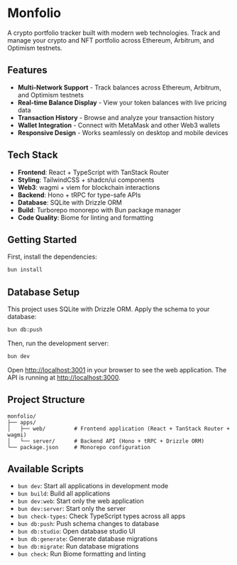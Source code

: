# Monfolio

A crypto portfolio tracker built with modern web technologies. Track and manage your crypto and NFT portfolio across Ethereum, Arbitrum, and Optimism testnets.

## Features

- **Multi-Network Support** - Track balances across Ethereum, Arbitrum, and Optimism testnets
- **Real-time Balance Display** - View your token balances with live pricing data
- **Transaction History** - Browse and analyze your transaction history
- **Wallet Integration** - Connect with MetaMask and other Web3 wallets
- **Responsive Design** - Works seamlessly on desktop and mobile devices

## Tech Stack

- **Frontend**: React + TypeScript with TanStack Router
- **Styling**: TailwindCSS + shadcn/ui components
- **Web3**: wagmi + viem for blockchain interactions
- **Backend**: Hono + tRPC for type-safe APIs
- **Database**: SQLite with Drizzle ORM
- **Build**: Turborepo monorepo with Bun package manager
- **Code Quality**: Biome for linting and formatting

## Getting Started

First, install the dependencies:

```bash
bun install
```

## Database Setup

This project uses SQLite with Drizzle ORM. Apply the schema to your database:

```bash
bun db:push
```

Then, run the development server:

```bash
bun dev
```

Open [http://localhost:3001](http://localhost:3001) in your browser to see the web application.
The API is running at [http://localhost:3000](http://localhost:3000).

## Project Structure

```
monfolio/
├── apps/
│   ├── web/         # Frontend application (React + TanStack Router + wagmi)
│   └── server/      # Backend API (Hono + tRPC + Drizzle ORM)
└── package.json     # Monorepo configuration
```

## Available Scripts

- `bun dev`: Start all applications in development mode
- `bun build`: Build all applications
- `bun dev:web`: Start only the web application
- `bun dev:server`: Start only the server
- `bun check-types`: Check TypeScript types across all apps
- `bun db:push`: Push schema changes to database
- `bun db:studio`: Open database studio UI
- `bun db:generate`: Generate database migrations
- `bun db:migrate`: Run database migrations
- `bun check`: Run Biome formatting and linting
